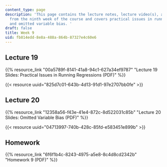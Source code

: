 ```yaml
---
content_type: page
description: 'This page contains the lecture notes, lecture video(s), and homework
  from the ninth week of the course and covers practical issues in running regressions
  and omitted variable bias. '
draft: false
title: Week 9
uid: fb814edd-8e8a-488a-864b-87327e4c60e6
---
```

## Lecture 19

{{% resource_link "00a5789f-8141-41a8-94c1-627a34ef9787" "Lecture 19 Slides: Practical Issues in Running Regressions (PDF)" %}}

{{< resource uuid="825d7c01-643b-4d13-91d1-97e2707bb0fe" >}}

## Lecture 20

{{% resource_link "12358a56-f43e-41e4-872c-8d522031c85b" "Lecture 20 Slides: Omitted Variable Bias (PDF)" %}}

{{< resource uuid="04713997-740b-428c-85fd-e583451e899b" >}}

## Homework

{{% resource_link "6f6f1b4c-8243-4975-a5e8-8c4d8cd2342b" "Homework 9 (PDF)" %}}
